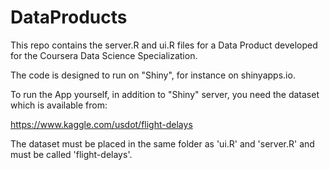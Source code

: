 # DataProducts

This repo contains the server.R and ui.R files for a Data Product developed for the Coursera Data Science Specialization.

The code is designed to run on "Shiny", for instance on shinyapps.io.

To run the App yourself, in addition to "Shiny" server, you need the dataset which is available from:

https://www.kaggle.com/usdot/flight-delays

The dataset must be placed in the same folder as 'ui.R' and 'server.R' and must be called 'flight-delays'.
